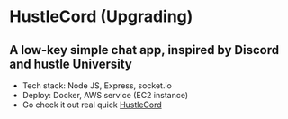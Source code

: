 # HustleCord (Upgrading)

## A low-key simple chat app, inspired by Discord and hustle University 
* Tech stack: Node JS, Express, socket.io
* Deploy: Docker, AWS service (EC2 instance)
* Go check it out real quick [HustleCord](http://13.48.25.164/)
